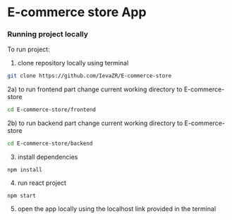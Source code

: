 # E-commerce store App

### Running project locally

To run project:
1) clone repository locally using terminal
```bash
git clone https://github.com/IevaZR/E-commerce-store
```
2a) to run frontend part change current working directory to E-commerce-store
```bash
cd E-commerce-store/frontend
```
2b) to run backend part change current working directory to E-commerce-store
```bash
cd E-commerce-store/backend
```
3) install dependencies
```
npm install
```
4) run react project
```
npm start
```
5) open the app locally using the localhost link provided in the terminal